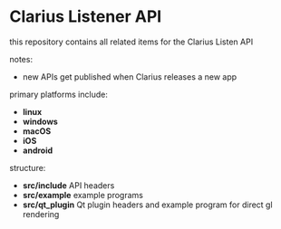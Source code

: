 Clarius Listener API
====================

this repository contains all related items for the Clarius Listen API

notes:
- new APIs get published when Clarius releases a new app

primary platforms include:
- **linux**
- **windows**
- **macOS**
- **iOS**
- **android**

structure:
- **src/include**         API headers
- **src/example**         example programs
- **src/qt_plugin**       Qt plugin headers and example program for direct gl rendering
